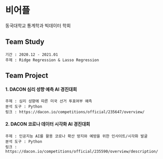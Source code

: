 # 비어플
동국대학교 통계학과 빅데이터 학회

## Team Study<br>    
    기간 : 2020.12 - 2021.01  
    주제 : Ridge Regression & Lasso Regression

## Team Project<br>
  #### 1. DACON 심리 성향 예측 AI 경진대회
    주제 : 심리 성향에 따른 미국 선거 투표여부 예측
    분석 도구 : Python
    링크 : https://dacon.io/competitions/official/235647/overview/

  #### 2. DACON 코로나 데이터 시각화 AI 경진대회
    주제 : 인공지능 AI를 활용 코로나 확산 방지와 예방을 위한 인사이트/시각화 발굴
    분석 도구 : Python
    링크 : https://dacon.io/competitions/official/235590/overview/description/
